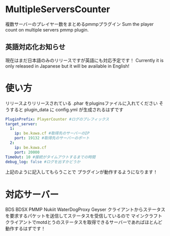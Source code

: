 # MultipleServersCounter
複数サーバーのプレイヤー数をまとめるpmmpプラグイン  Sum the player count on multiple servers pmmp plugin.
## 英語対応化お知らせ
現在はまだ日本語のみのリリースですが英語にも対応予定です！
Currently it is only released in Japanese
but it will be available in English!
# 使い方
リリースよりリリースされている .phar をpluginsファイルに入れてください
そうすると plugin_data に config.yml が生成されるはずです
```yml
PluginPrefix: PlayerCounter #ログのプレフィックス
target_server:
  1:
    ip: be.kuwa.cf #取得先のサーバーのIP
    port: 19132 #取得先のサーバーのポート
  2:
    ip: be.kuwa.cf
    port: 20000
TimeOut: 10 #接続がタイムアウトするまでの時間
debug_log: false #ログを出すかどうか
```
上記のように記入してもらうことで
プラグインが動作するようになります！
# 対応サーバー
BDS BDSX PMMP Nukiit WaterDogProxy Geyser
クライアントからステータスを要求するパケットを送信してステータスを受信しているので
マインクラフトクライアントでmotdとうのステータスを取得できるサーバーであればほとんど動作するはずです！
